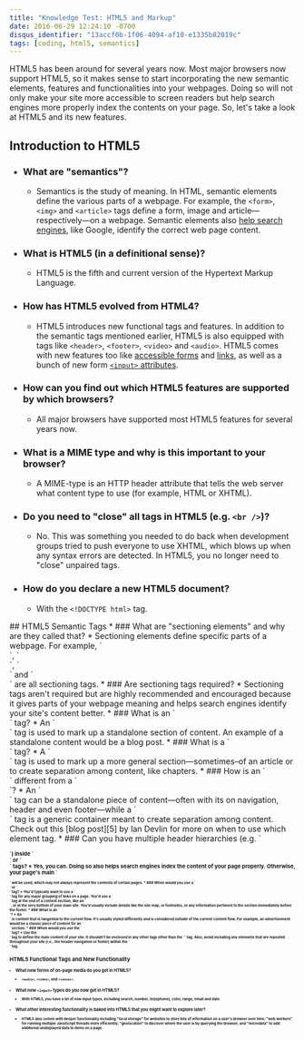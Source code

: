 ```yaml
---
title: "Knowledge Test: HTML5 and Markup"
date: 2016-06-29 12:24:10 -0700
disqus_identifier: "13accf0b-1f06-4094-af10-e1335b82019c"
tags: [coding, html5, semantics]
---
```


HTML5 has been around for several years now. Most major browsers now support HTML5, so it makes sense to start incorporating the new semantic elements, features and functionalities into your webpages. Doing so will not only make your site more accessible to screen readers but help search engines more properly index the contents on your page. So, let's take a look at HTML5 and its new features.

## Introduction to HTML5
* ### What are "semantics"?
  * Semantics is the study of meaning. In HTML, semantic elements define the various parts of a webpage. For example, the `<form>`, `<img>` and `<article>` tags define a form, image and article—respectively—on a webpage. Semantic elements also [help search engines][1], like Google, identify the correct web page content.
* ### What is HTML5 (in a definitional sense)?
  * HTML5 is the fifth and current version of the Hypertext Markup Language.
* ### How has HTML5 evolved from HTML4?
  * HTML5 introduces new functional tags and features. In addition to the semantic tags mentioned earlier, HTML5 is also equipped with tags like `<header>`, `<footer>`, `<video>` and `<audio>`. HTML5 comes with new features too like [accessible forms][2] and [links][3], as well as a bunch of new form [`<input>` attributes][4].

  <div class="post-segment">
* ### How can you find out which HTML5 features are supported by which browsers?
  * All major browsers have supported most HTML5 features for several years now.
* ### What is a MIME type and why is this important to your browser?
  * A MIME-type is an HTTP header attribute that tells the web server what content type to use (for example, HTML or XHTML).
* ### Do you need to "close" all tags in HTML5 (e.g. `<br />`)?
  * No. This was something you needed to do back when development groups tried to push everyone to use XHTML, which blows up when any syntax errors are detected. In HTML5, you no longer need to "close" unpaired tags.
* ### How do you declare a new HTML5 document?
  * With the `<!DOCTYPE html>` tag.
</div>
## HTML5 Semantic Tags
* ### What are "sectioning elements" and why are they called that?
  * Sectioning elements define specific parts of a webpage. For example, `<article>`, `<nav>`, `<aside>` and `<section>` are all sectioning tags.
* ### Are sectioning tags required?
  * Sectioning tags aren't required but are highly recommended and encouraged because it gives parts of your webpage meaning and helps search engines identify your site's content better.
* ### What is an `<article>` tag?
  * An `<article>` tag is used to mark up a standalone section of content. An example of a standalone content would be a blog post.
* ### What is a `<section>` tag?
  * A `<section>` tag is used to mark up a more general section—sometimes–of an article or to create separation among content, like chapters.
* ### How is an `<article>` different from a `<section>`?
  * An `<article>` tag can be a standalone piece of content—often with its on navigation, header and even footer—while a `<section>` tag is a generic container meant to create separation among content. Check out this [blog post][5] by Ian Devlin for more on when to use which element tag.
* ### Can you have multiple header hierarchies (e.g. `<h1>`) inside `<article>` or `<section>` tags?
  * Yes, you can. Doing so also helps search engines index the content of your page properly. Otherwise, your page's main `<h1>` will be used, which may not always represent the contents of certain pages.
* ### When would you use a `<nav>` or `<footer>` tag?
  * You'd typically want to use a `<nav>` tag for any major grouping of links on a page. You'd use a `<footer>` tag at the end of a content section, like an `<article>`, or at the very bottom of your main site. You'd usually include details like the site map, or footnotes, or any information pertinent to the section immediately before the footer.
* ### What is an `<aside>`?
  * An `<aside>` is content that is tangential to the current flow. It's usually styled differently and is considered outside of the current content flow. For example, an advertisement would be a classic piece of content for an `<aside>` section.
* ### When would you use the `<main>` tag?
  * Use the `<main>` tag to define the main content of your site. It shouldn't be enclosed in any other tags other than the `<body>` tag. Also, avoid including any elements that are repeated throughout your site (i.e., the header navigation or footer) within the `<main>` tag.

## HTML5 Functional Tags and New Functionality
* ### What new forms of on-page media do you get in HTML5?
  * `<audio>`, `<video>`, and `<canvas>`.
* ### What new `<input>` types do you now get in HTML5?
  * With HTML5, you have a lot of new input types, including search, number, tel(ephone), color, range, email and date.
* ### What other interesting functionality is baked into HTML5 that you might want to explore later?
  * HTML5 also comes with deeper functionality including "local storage" for websites to store bits of information on a user's browser over time, "web workers" for running multiple JavaScript threads more efficiently, "geolocation" to discover where the user is by querying the browser, and "microdata" to add additional undisplayed data to items on a page.



[1]: https://www.gravitatedesign.com/blog/seo-benefits-of-html5-and-schema/ "SEO Benefits of HTML5 & Schema"
[2]: http://htmldog.com/guides/html/advanced/forms/ "Accessible Forms"
[3]: http://htmldog.com/guides/html/advanced/links/ "Accessible Links"
[4]: http://htmldog.com/guides/html/advanced/html5forms1/ "Form Input Attributes"
[5]: https://www.iandevlin.com/blog/2011/04/html5/html5-section-or-article "HTML5 Section or Article"

